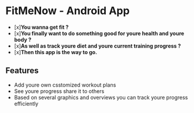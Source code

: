 # FitMeNow - Android App
- [x]**You wanna get fit ?**
- [x]**You finally want to do something good for youre health and youre body ?**
- [x]**As well as track youre diet and youre current training progress ?**
- [x]**Then this app is the way to go.**
## Features
- Add youre own csstomized workout plans
- See youre progress share it to others
- Based on several graphics and overviews you can track youre progress efficiently
